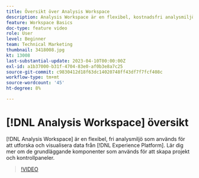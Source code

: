 ```yaml
---
title: Översikt över Analysis Workspace
description: Analysis Workspace är en flexibel, kostnadsfri analysmiljö som används för att utforska och visualisera data från Experience Platform.
feature: Workspace Basics
doc-type: feature video
role: User
level: Beginner
team: Technical Marketing
thumbnail: 3418008.jpg
kt: 13008
last-substantial-update: 2023-04-10T00:00:00Z
exl-id: a1b37000-b31f-4704-83e0-af0b3e8a7c25
source-git-commit: c9830412d18f63dc14020748ff43df7f7fcf408c
workflow-type: tm+mt
source-wordcount: '45'
ht-degree: 8%

---
```


# [!DNL Analysis Workspace] översikt

[!DNL Analysis Workspace] är en flexibel, fri analysmiljö som används för att utforska och visualisera data från [!DNL Experience Platform]. Lär dig mer om de grundläggande komponenter som används för att skapa projekt och kontrollpaneler.

>[!VIDEO](https://video.tv.adobe.com/v/3418008/?quality=12&learn=on)
